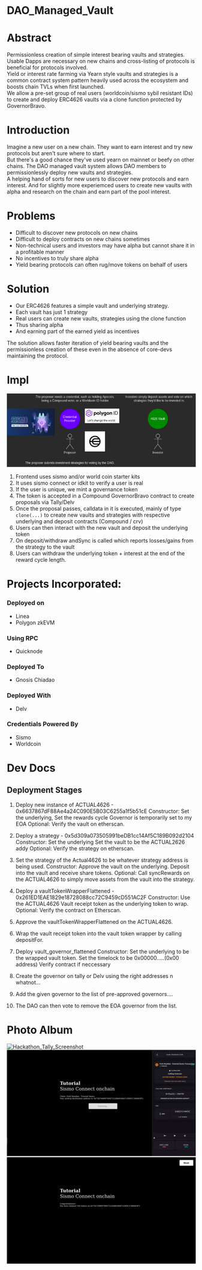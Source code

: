 # DAO_Managed_Vault

# Abstract

Permissionless creation of simple interest bearing vaults and strategies.  
Usable Dapps are necessary on new chains and cross-listing of protocols is beneficial for protocols involved.  
Yield or interest rate farming via Yearn style vaults and strategies is a common contract system pattern heavily used across the ecosystem and boosts chain TVLs when first launched.  
We allow a pre-set group of real users (worldcoin/sismo sybil resistant IDs) to create and deploy ERC4626 vaults via a clone function protected by GovernorBravo.  

# Introduction 

Imagine a new user on a new chain.  They want to earn interest and try new protocols but aren't sure where to start.  
But there's a good chance they've used yearn on mainnet or beefy on other chains. 
The DAO managed vault system allows DAO members to permissionlessly deploy new vaults and strategies.  
A helping hand of sorts for new users to discover new protocols and earn interest. 
And for slightly more experiemced users to create new vaults with alpha and research on the chain and earn part of the pool interest.   

# Problems
- Difficult to discover new protocols on new chains
- Difficult to deploy contracts on new chains sometimes
- Non-technical users and investors may have alpha but cannot share it in a profitable manner
- No incentives to truly share alpha
- Yield bearing protocols can often rug/move tokens on behalf of users

# Solution

- Our ERC4626 features a simple vault and underlying strategy.
- Each vault has just 1 strategy
- Real users can create new vaults, strategies using the clone function
- Thus sharing alpha
- And earning part of the earned yield as incentives

The solution allows faster iteration of yield bearing vaults and the permissionless creation of these even in the absence of core-devs maintaining the protocol. 

# Impl

![](daoframework.drawio.png)

1. Frontend uses sismo and/or world coin starter kits
2. It uses sismo connect or idkit to verify a user is real
3. If the user is unique, we mint a governance token
4. The token is accepted in a Compound GovernorBravo contract to create proposals via Tally/Delv
5. Once the proposal passes, calldata in it is executed, mainly of type `clone(...)` to create new vaults and strategies with respective underlying and deposit contracts (Compound / crv)
6. Users can then interact with the new vault and deposit the underlying token
7. On deposit/withdraw andSync is called which reports losses/gains from the strategy to the vault
8. Users can withdraw the underlying token + interest at the end of the reward cycle length.

# Projects Incorporated:
### Deployed on
- Linea
- Polygon zkEVM

### Using RPC
- Quicknode

### Deployed To
- Gnosis Chiadao

### Deployed With
- Delv

### Credentials Powered By
- Sismo
- Worldcoin

# Dev Docs
## Deployment Stages
1. Deploy new instance of ACTUAL4626 - 0x6637867dF88Ae4a24C090E5B03C6255a1f5b51cE
   	  Constructor:
	     Set the underlying, Set the rewards cycle
	     Governor is temporarily set to my EOA
Optional: Verify the vault on etherscan.

2. Deploy a strategy - 0x5d309a073505991beDB1cc14Af5C189B092d2104
	  Constructor:
	   Set the underlying
	   Set the vault to be the ACTUAL2626 addy
Optional: Verify the strategy on etherscan.

3. Set the strategy of the Actual4626 to be whatever strategy address is being used.
     Constructor:
      Approve the vault on the underlying.
      Deposit into the vault and receive share tokens.
Optional: Call syncRewards on the ACTUAL4626 to simply move assets from the vault into the strategy.

4. Deploy a vaultTokenWrapperFlattened - 0x261ED1EAE1829e18728088cc72C9459cD551AC2F
	Constructor:
	 Use the ACTUAL4626 Vault receipt token as the underlying token to wrap.
Optional: Verify the contract on Etherscan.

5. Approve the vaultTokenWrapperFlattened on the ACTUAL4626.
   
6. Wrap the vault receipt token into the vault token wrapper by calling depositFor.

7. Deploy vault_governor_flattened 
	Constructor:
	 Set the underlying to be the wrapped vault token.
	 Set the timelock to be 0x00000.....(0x00 address)
  Verify contract if neccessary 

8. Create the governor on tally or Delv using the right addresses n whatnot...
9. Add the given governor to the list of pre-approved governors....
10. The DAO can then vote to remove the EOA governor from the list.

# Photo Album
![Hackathon_Tally_Screenshot](https://github.com/Laser420/DAO_Managed_Vault/assets/38286334/e6f2505a-252e-4389-b027-58dca36558de)
![Claiming proposal tokens](scr3.png)
![Tokens claimed!](scr2.png)

